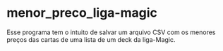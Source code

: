 # menor_preco_liga-magic
Esse programa tem o intuito de salvar um arquivo CSV com os menores preços das cartas de uma lista de um deck da liga-Magic.
